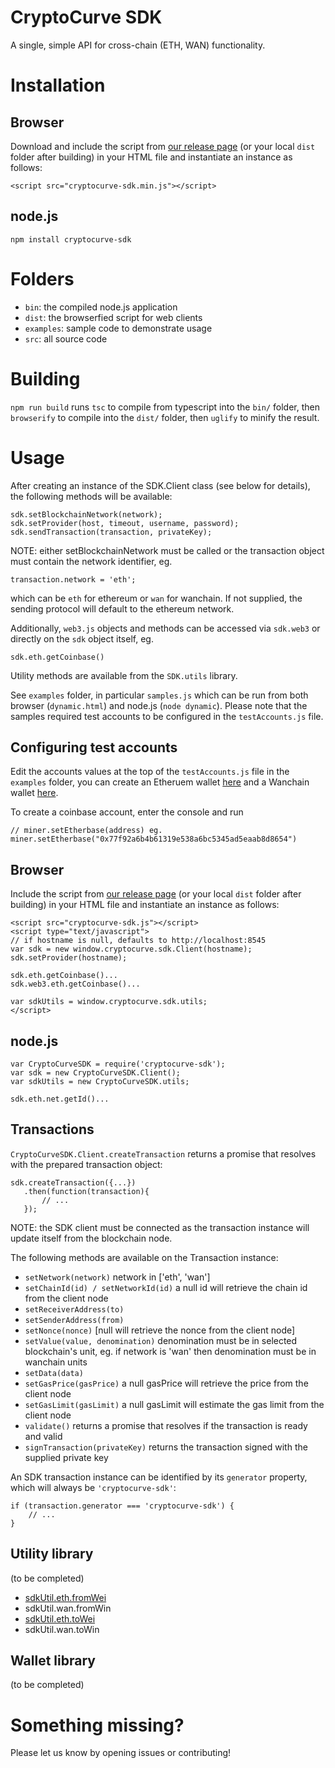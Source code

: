 # CryptoCurve SDK

A single, simple API for cross-chain (ETH, WAN) functionality.

# Installation

## Browser

Download and include the script from [our release page](https://github.com/CryptoCurve/cryptocurve-sdk/releases/) (or your local `dist` folder after building) in your HTML file and instantiate an instance as follows:

```
<script src="cryptocurve-sdk.min.js"></script>
```

## node.js

`npm install cryptocurve-sdk`

# Folders

- `bin`: the compiled node.js application
- `dist`: the browserfied script for web clients
- `examples`: sample code to demonstrate usage
- `src`: all source code

# Building

`npm run build` runs `tsc` to compile from typescript into the `bin/` folder, then `browserify` to compile into the `dist/` folder, then `uglify` to minify the result.

# Usage

After creating an instance of the SDK.Client class (see below for details), the following methods will be available:

```
sdk.setBlockchainNetwork(network);
sdk.setProvider(host, timeout, username, password);
sdk.sendTransaction(transaction, privateKey);
```
NOTE: either setBlockchainNetwork must be called or the transaction object must contain the network identifier, eg.
```
transaction.network = 'eth';
```
which can be `eth` for ethereum or `wan` for wanchain. If not supplied, the sending protocol will default to the ethereum network.

Additionally, `web3.js` objects and methods can be accessed via `sdk.web3` or directly on the `sdk` object itself, eg.

```
sdk.eth.getCoinbase()
```

Utility methods are available from the `SDK.utils` library.

See `examples` folder, in particular `samples.js` which can be run from both browser (`dynamic.html`) and node.js (`node dynamic`). Please note that the samples required test accounts to be configured in the `testAccounts.js` file.

## Configuring test accounts

Edit the accounts values at the top of the `testAccounts.js` file in the `examples` folder,
you can create an Etheruem wallet [here](https://www.myetherwallet.com/) and a Wanchain wallet [here](https://wallet.cryptocurve.xyz/account).

To create a coinbase account, enter the console and run
```
// miner.setEtherbase(address) eg.
miner.setEtherbase("0x77f92a6b4b61319e538a6bc5345ad5eaab8d8654")
```

## Browser

Include the script from [our release page](https://github.com/CryptoCurve/cryptocurve-sdk/releases/) (or your local `dist` folder after building) in your HTML file and instantiate an instance as follows:

```
<script src="cryptocurve-sdk.js"></script>
<script type="text/javascript">
// if hostname is null, defaults to http://localhost:8545
var sdk = new window.cryptocurve.sdk.Client(hostname);
sdk.setProvider(hostname);

sdk.eth.getCoinbase()...
sdk.web3.eth.getCoinbase()...

var sdkUtils = window.cryptocurve.sdk.utils;
</script>
```

## node.js

```
var CryptoCurveSDK = require('cryptocurve-sdk');
var sdk = new CryptoCurveSDK.Client();
var sdkUtils = new CryptoCurveSDK.utils;

sdk.eth.net.getId()...

```

## Transactions

`CryptoCurveSDK.Client.createTransaction` returns a promise that resolves with the prepared transaction object:

```
sdk.createTransaction({...})
   .then(function(transaction){
       // ...
   });
```

NOTE: the SDK client must be connected as the transaction instance will update itself from the blockchain node.

The following methods are available on the Transaction instance:
- `setNetwork(network)` network in ['eth', 'wan']
- `setChainId(id) / setNetworkId(id)` a null id will retrieve the chain id from the client node
- `setReceiverAddress(to)`
- `setSenderAddress(from)`
- `setNonce(nonce)` [null will retrieve the nonce from the client node]
- `setValue(value, denomination)` denomination must be in selected blockchain's unit, eg. if network is 'wan' then denomination must be in wanchain units
- `setData(data)`
- `setGasPrice(gasPrice)` a null gasPrice will retrieve the price from the client node
- `setGasLimit(gasLimit)` a null gasLimit will estimate the gas limit from the client node
- `validate()` returns a promise that resolves if the transaction is ready and valid
- `signTransaction(privateKey)` returns the transaction signed with the supplied private key

An SDK transaction instance can be identified by its `generator` property, which will always be `'cryptocurve-sdk'`:
```
if (transaction.generator === 'cryptocurve-sdk') {
    // ...
}
```

## Utility library

(to be completed)

- [sdkUtil.eth.fromWei](https://web3js.readthedocs.io/en/1.0/web3-utils.html#fromwei)
- sdkUtil.wan.fromWin
- [sdkUtil.eth.toWei](https://web3js.readthedocs.io/en/1.0/web3-utils.html#towei)
- sdkUtil.wan.toWin

## Wallet library

(to be completed)

# Something missing?

Please let us know by opening issues or contributing!